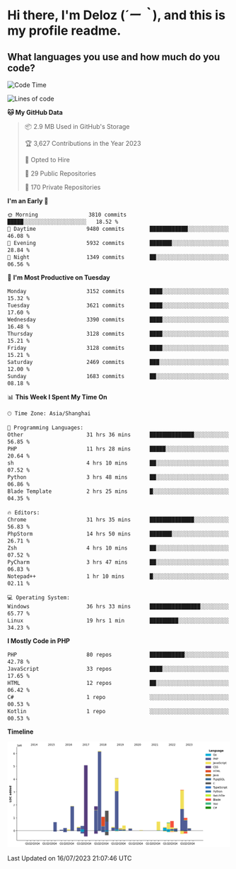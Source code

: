 # **Hi there, I'm Deloz (*´ー｀*), and this is my profile readme.**

## **What languages you use and how much do you code?**

<!--START_SECTION:waka-->
![Code Time](http://img.shields.io/badge/Code%20Time-1%2C923%20hrs%2015%20mins-blue)

![Lines of code](https://img.shields.io/badge/From%20Hello%20World%20I%27ve%20Written-31.3%20million%20lines%20of%20code-blue)

**🐱 My GitHub Data** 

> 📦 2.9 MB Used in GitHub's Storage 
 > 
> 🏆 3,627 Contributions in the Year 2023
 > 
> 💼 Opted to Hire
 > 
> 📜 29 Public Repositories 
 > 
> 🔑 170 Private Repositories 
 > 
**I'm an Early 🐤** 

```text
🌞 Morning                3810 commits        █████░░░░░░░░░░░░░░░░░░░░   18.52 % 
🌆 Daytime                9480 commits        ████████████░░░░░░░░░░░░░   46.08 % 
🌃 Evening                5932 commits        ███████░░░░░░░░░░░░░░░░░░   28.84 % 
🌙 Night                  1349 commits        ██░░░░░░░░░░░░░░░░░░░░░░░   06.56 % 
```
📅 **I'm Most Productive on Tuesday** 

```text
Monday                   3152 commits        ████░░░░░░░░░░░░░░░░░░░░░   15.32 % 
Tuesday                  3621 commits        ████░░░░░░░░░░░░░░░░░░░░░   17.60 % 
Wednesday                3390 commits        ████░░░░░░░░░░░░░░░░░░░░░   16.48 % 
Thursday                 3128 commits        ████░░░░░░░░░░░░░░░░░░░░░   15.21 % 
Friday                   3128 commits        ████░░░░░░░░░░░░░░░░░░░░░   15.21 % 
Saturday                 2469 commits        ███░░░░░░░░░░░░░░░░░░░░░░   12.00 % 
Sunday                   1683 commits        ██░░░░░░░░░░░░░░░░░░░░░░░   08.18 % 
```


📊 **This Week I Spent My Time On** 

```text
🕑︎ Time Zone: Asia/Shanghai

💬 Programming Languages: 
Other                    31 hrs 36 mins      ██████████████░░░░░░░░░░░   56.85 % 
PHP                      11 hrs 28 mins      █████░░░░░░░░░░░░░░░░░░░░   20.64 % 
sh                       4 hrs 10 mins       ██░░░░░░░░░░░░░░░░░░░░░░░   07.52 % 
Python                   3 hrs 48 mins       ██░░░░░░░░░░░░░░░░░░░░░░░   06.86 % 
Blade Template           2 hrs 25 mins       █░░░░░░░░░░░░░░░░░░░░░░░░   04.35 % 

🔥 Editors: 
Chrome                   31 hrs 35 mins      ██████████████░░░░░░░░░░░   56.83 % 
PhpStorm                 14 hrs 50 mins      ███████░░░░░░░░░░░░░░░░░░   26.71 % 
Zsh                      4 hrs 10 mins       ██░░░░░░░░░░░░░░░░░░░░░░░   07.52 % 
PyCharm                  3 hrs 47 mins       ██░░░░░░░░░░░░░░░░░░░░░░░   06.83 % 
Notepad++                1 hr 10 mins        █░░░░░░░░░░░░░░░░░░░░░░░░   02.11 % 

💻 Operating System: 
Windows                  36 hrs 33 mins      ████████████████░░░░░░░░░   65.77 % 
Linux                    19 hrs 1 min        █████████░░░░░░░░░░░░░░░░   34.23 % 
```

**I Mostly Code in PHP** 

```text
PHP                      80 repos            ███████████░░░░░░░░░░░░░░   42.78 % 
JavaScript               33 repos            ████░░░░░░░░░░░░░░░░░░░░░   17.65 % 
HTML                     12 repos            ██░░░░░░░░░░░░░░░░░░░░░░░   06.42 % 
C#                       1 repo              ░░░░░░░░░░░░░░░░░░░░░░░░░   00.53 % 
Kotlin                   1 repo              ░░░░░░░░░░░░░░░░░░░░░░░░░   00.53 % 
```



**Timeline**

![Lines of Code chart](https://raw.githubusercontent.com/deloz/deloz/main/assets/bar_graph.png)


 Last Updated on 16/07/2023 21:07:46 UTC
<!--END_SECTION:waka-->
